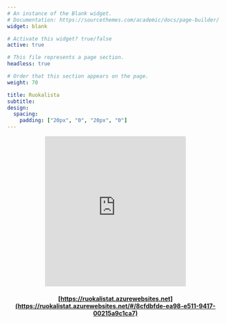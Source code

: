 ```yaml
---
# An instance of the Blank widget.
# Documentation: https://sourcethemes.com/academic/docs/page-builder/
widget: blank

# Activate this widget? true/false
active: true

# This file represents a page section.
headless: true

# Order that this section appears on the page.
weight: 70

title: Ruokalista 
subtitle: 
design:
  spacing:
    padding: ["20px", "0", "20px", "0"]
---
```


<center>

<iframe src="https://ruokalistat.azurewebsites.net/#/8cfdbfde-ea98-e511-9417-00215a9c1ca7" width="65%" height="350" loading="lazy" frameborder="0" marginheight="0" marginwidth="0">
Loading...</iframe>

#### [https://ruokalistat.azurewebsites.net](https://ruokalistat.azurewebsites.net/#/8cfdbfde-ea98-e511-9417-00215a9c1ca7)

</center>

  <link rel="dns-prefetch" href="https://ruokalistat.azurewebsites.net/">
  <link rel="preconnect" href="https://ruokalistat.azurewebsites.net/" crossorigin>
